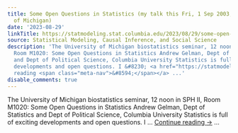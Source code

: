 ```yaml
---
title: Some Open Questions in Statistics (my talk this Fri, 1 Sep 2003, at the University
  of Michigan)
date: '2023-08-29'
linkTitle: https://statmodeling.stat.columbia.edu/2023/08/29/some-open-questions-in-statistics-my-talk-this-fri-1-sep-2003-at-the-university-of-michigan/
source: Statistical Modeling, Causal Inference, and Social Science
description: 'The University of Michigan biostatistics seminar, 12 noon in SPH II,
  Room M1020: Some Open Questions in Statistics Andrew Gelman, Dept of Statistics
  and Dept of Political Science, Columbia University Statistics is full of exciting
  developments and open questions. I &#8230; <a href="https://statmodeling.stat.columbia.edu/2023/08/29/some-open-questions-in-statistics-my-talk-this-fri-1-sep-2003-at-the-university-of-michigan/">Continue
  reading <span class="meta-nav">&#8594;</span></a> ...'
disable_comments: true
---
```

The University of Michigan biostatistics seminar, 12 noon in SPH II, Room M1020: Some Open Questions in Statistics Andrew Gelman, Dept of Statistics and Dept of Political Science, Columbia University Statistics is full of exciting developments and open questions. I &#8230; <a href="https://statmodeling.stat.columbia.edu/2023/08/29/some-open-questions-in-statistics-my-talk-this-fri-1-sep-2003-at-the-university-of-michigan/">Continue reading <span class="meta-nav">&#8594;</span></a> ...